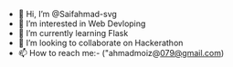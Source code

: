 - 👋 Hi, I’m @Saifahmad-svg
- 👀 I’m interested in Web Devloping
- 🌱 I’m currently learning Flask
- 💞️ I’m looking to collaborate on Hackerathon
- 📫 How to reach me:- ("ahmadmoiz@079@gmail.com)

<!---
Saifahmad-svg/Saifahmad-svg is a ✨ special ✨ repository because its `README.md` (this file) appears on your GitHub profile.
You can click the Preview link to take a look at your changes.
--->
